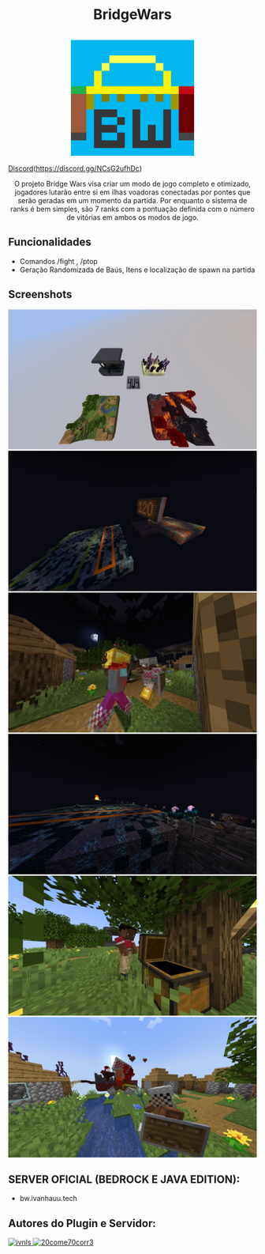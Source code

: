 <h1 align="center">BridgeWars</h1>

<p align="center">
    <img src="images/bw-logo.png" alt="Logo" width="250"/>
</p>

[Discord](https://img.shields.io/discord/345628548716822530.svg?color=7289DA&style=for-the-badge&logo=discord)(https://discord.gg/NCsG2ufhDc)

<p align="center">
    O projeto Bridge Wars visa criar um modo de jogo completo e otimizado, jogadores lutarão entre si em ilhas voadoras conectadas por pontes que serão geradas em um momento da partida.
    Por enquanto o sistema de ranks é bem simples, são 7 ranks com a pontuação definida com o número de vitórias em ambos os modos de jogo.
</p>

## Funcionalidades

- Comandos /fight <Modo de jogo>, /ptop <Modo de jogo> <Quantidade de players listadps>
- Geração Randomizada de Baús, Itens e localização de spawn na partida


## Screenshots

![App Screenshot](images/1.png)
![App Screenshot](images/14.png)
![App Screenshot](images/5.png)
![App Screenshot](images/16.png)
![App Screenshot](images/8.png)
![App Screenshot](images/13.png)



## SERVER OFICIAL (BEDROCK E JAVA EDITION):

- bw.ivanhauu.tech

## Autores do Plugin e Servidor:

<a href="https://www.github.com/ivnls">
    <img src="https://avatars.githubusercontent.com/u/165328590?s=400&u=344fe74461cdc9181478dfa7ae674ed5274a77fe&v=4" width="100" alt="ivnls" />
</a>
<a href="https://www.github.com/20come70corr3">
    <img src="https://avatars.githubusercontent.com/u/142798610?v=4" width="100" alt="20come70corr3" />
</a>

